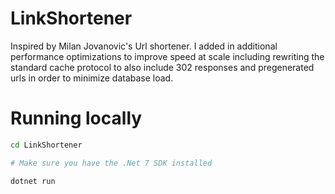# LinkShortener
Inspired by Milan Jovanovic's Url shortener. I added in additional performance optimizations to improve speed at scale including rewriting the standard cache protocol to also
include 302 responses and pregenerated urls in order to minimize database load.

# Running locally
```bash
cd LinkShortener

# Make sure you have the .Net 7 SDK installed

dotnet run
```
